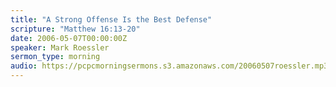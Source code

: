 ```yaml
---
title: "A Strong Offense Is the Best Defense"
scripture: "Matthew 16:13-20"
date: 2006-05-07T00:00:00Z
speaker: Mark Roessler
sermon_type: morning
audio: https://pcpcmorningsermons.s3.amazonaws.com/20060507roessler.mp3 
---
```



